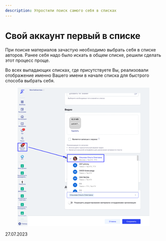 ```yaml
---
description: Упростили поиск самого себя в списках
---
```


# Свой аккаунт первый в списке

При поиске материалов зачастую необходимо выбрать себя в списке авторов. Ранее себя надо было искать в общем списке, решили сделать этот процесс проще.

Во всех выпадающих списках, где присутствуете Вы, реализовали отображение именно Вашего имени в начале списка для быстрого способа выбрать себя.

<figure><img src="../../.gitbook/assets/image (559).png" alt=""><figcaption></figcaption></figure>

27.07.2023
